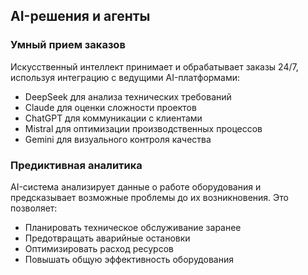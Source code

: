 ## AI-решения и агенты

### Умный прием заказов
Искусственный интеллект принимает и обрабатывает заказы 24/7, используя интеграцию с ведущими AI-платформами:
- DeepSeek для анализа технических требований
- Claude для оценки сложности проектов
- ChatGPT для коммуникации с клиентами
- Mistral для оптимизации производственных процессов
- Gemini для визуального контроля качества

### Предиктивная аналитика
AI-система анализирует данные о работе оборудования и предсказывает возможные проблемы до их возникновения. Это позволяет:
- Планировать техническое обслуживание заранее
- Предотвращать аварийные остановки
- Оптимизировать расход ресурсов
- Повышать общую эффективность оборудования